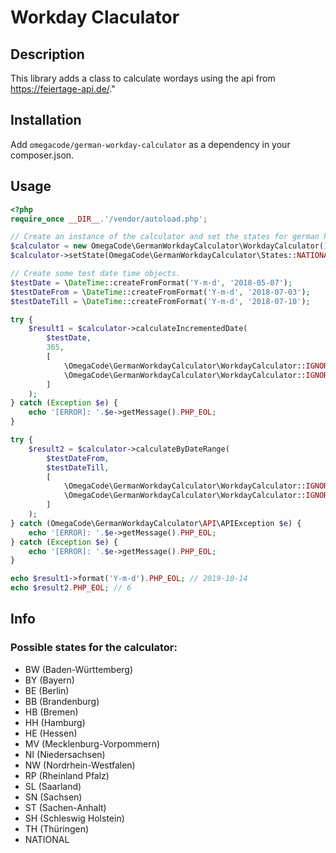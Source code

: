 # Workday Claculator

## Description
This library adds a class to calculate wordays using the api from https://feiertage-api.de/."

## Installation
Add `omegacode/german-workday-calculator` as a dependency in your composer.json.

## Usage
```php
<?php
require_once __DIR__.'/vendor/autoload.php';

// Create an instance of the calculator and set the states for german holidays to Hessen.
$calculator = new OmegaCode\GermanWorkdayCalculator\WorkdayCalculator();
$calculator->setState(OmegaCode\GermanWorkdayCalculator\States::NATIONAL); // Check the info section for all possibilities.

// Create some test date time objects.
$testDate = \DateTime::createFromFormat('Y-m-d', '2018-05-07');
$testDateFrom = \DateTime::createFromFormat('Y-m-d', '2018-07-03');
$testDateTill = \DateTime::createFromFormat('Y-m-d', '2018-07-10');

try {
    $result1 = $calculator->calculateIncrementedDate(
        $testDate,
        365,
        [
            \OmegaCode\GermanWorkdayCalculator\WorkdayCalculator::IGNORE_SUNDAY,
            \OmegaCode\GermanWorkdayCalculator\WorkdayCalculator::IGNORE_SATURDAY,
        ]
    );
} catch (Exception $e) {
    echo '[ERROR]: '.$e->getMessage().PHP_EOL;
}

try {
    $result2 = $calculator->calculateByDateRange(
        $testDateFrom,
        $testDateTill,
        [
            \OmegaCode\GermanWorkdayCalculator\WorkdayCalculator::IGNORE_SUNDAY,
            \OmegaCode\GermanWorkdayCalculator\WorkdayCalculator::IGNORE_SATURDAY,
        ]
    );
} catch (OmegaCode\GermanWorkdayCalculator\API\APIException $e) {
    echo '[ERROR]: '.$e->getMessage().PHP_EOL;
} catch (Exception $e) {
    echo '[ERROR]: '.$e->getMessage().PHP_EOL;
}

echo $result1->format('Y-m-d').PHP_EOL; // 2019-10-14
echo $result2.PHP_EOL; // 6
```

## Info

### Possible states for the calculator:
* BW (Baden-Württemberg)
* BY (Bayern)
* BE (Berlin)
* BB (Brandenburg)
* HB (Bremen)
* HH (Hamburg)
* HE (Hessen)
* MV (Mecklenburg-Vorpommern)
* NI (Niedersachsen)
* NW (Nordrhein-Westfalen)
* RP (Rheinland Pfalz)
* SL (Saarland)
* SN (Sachsen)
* ST (Sachen-Anhalt)
* SH (Schleswig Holstein)
* TH (Thüringen)
* NATIONAL
